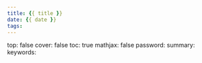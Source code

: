 ```yaml
---
title: {{ title }}
date: {{ date }}
tags:
---
```

top: false 
cover: false 
toc: true 
mathjax: false 
password: 
summary: 
keywords:
